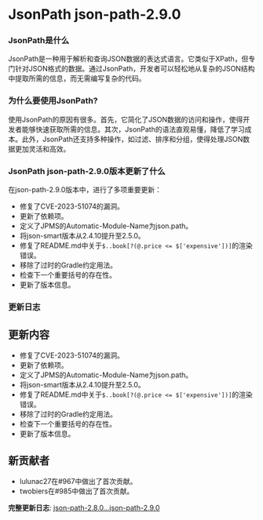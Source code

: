 # JsonPath json-path-2.9.0
### JsonPath是什么

JsonPath是一种用于解析和查询JSON数据的表达式语言。它类似于XPath，但专门针对JSON格式的数据。通过JsonPath，开发者可以轻松地从复杂的JSON结构中提取所需的信息，而无需编写复杂的代码。

### 为什么要使用JsonPath?

使用JsonPath的原因有很多。首先，它简化了JSON数据的访问和操作，使得开发者能够快速获取所需的信息。其次，JsonPath的语法直观易懂，降低了学习成本。此外，JsonPath还支持多种操作，如过滤、排序和分组，使得处理JSON数据更加灵活和高效。

### JsonPath json-path-2.9.0版本更新了什么

在json-path-2.9.0版本中，进行了多项重要更新：

- 修复了CVE-2023-51074的漏洞。
- 更新了依赖项。
- 定义了JPMS的Automatic-Module-Name为json.path。
- 将json-smart版本从2.4.10提升至2.5.0。
- 修复了README.md中关于`$..book[?(@.price <= $['expensive'])]`的渲染错误。
- 移除了过时的Gradle约定用法。
- 检查下一个重要括号的存在性。
- 更新了版本信息。

### 更新日志

## 更新内容
- 修复了CVE-2023-51074的漏洞。
- 更新了依赖项。
- 定义了JPMS的Automatic-Module-Name为json.path。
- 将json-smart版本从2.4.10提升至2.5.0。
- 修复了README.md中关于`$..book[?(@.price <= $['expensive'])]`的渲染错误。
- 移除了过时的Gradle约定用法。
- 检查下一个重要括号的存在性。
- 更新了版本信息。

## 新贡献者
- lulunac27在#967中做出了首次贡献。
- twobiers在#985中做出了首次贡献。

**完整更新日志**: [json-path-2.8.0...json-path-2.9.0](https://github.com/json-path/JsonPath/compare/json-path-2.8.0...json-path-2.9.0)